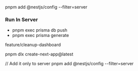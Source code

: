 pnpm add @nestjs/config --filter=server



### Run In Server
- pnpm exec prisma db push   
- pnpm exec prisma generate 


feature/cleanup-dashboard


pnpm dlx create-next-app@latest


// Add it only to server
pnpm add @nestjs/config --filter=server
